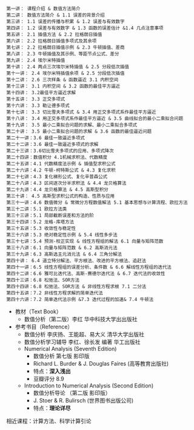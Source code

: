 
```
第一讲： 课程介绍 & 数值方法简介
第二讲： 数值方法简介 & 1.1 误差的背景介绍
第三讲： 1.1 误差的传播与积累 & 1.2 误差与有效数字
第四讲： 1.2 误差与有效数字 & 1.3 函数的误差估计 &1.4 几点注意事项
第五讲： 2.1 插值方法 & 2.2 拉格朗日插值
第六讲： 2.2 拉格朗日插值多项式及其余项
第七讲： 2.2 拉格朗日插值示例 & 2.3 牛顿插值、差商
第八讲： 2.3 牛顿插值及其示例、等距节点公式、差分
第九讲： 2.4 埃尔米特插值
第十讲： 2.4 两点三次埃尔米特插值 & 2.5 分段低次插值
第十一讲： 2.4 埃尔米特插值余项 & 2.5 分段低次插值
第十二讲： 2.6 三次样条 & 函数逼近 3.1 内积空间
第十三讲： 3.1 内积空间 & 3.2 函数的最佳平方逼近
第十四讲： 3.2最佳平方逼近求解
第十五讲： 3.3 正交多项式
第十六讲： 3.3 勒让德多项式
第十七讲： 3.3 切比雪夫多项式 & 3.4 用正交多项式系作最佳平方逼近
第十八讲： 3.4 用正交多项式系作最佳平方逼近 & 3.5 曲线拟合的最小二乘拟合问题
第十九讲： 3.5 最小二乘拟合问题的求解、最小二乘拟合多项式
第二十讲： 3.5 最小二乘拟合问题的求解 & 3.6 函数的最佳逼近问题
第二十一讲：3.6 最佳一致逼近多项式
第二十二讲：3.6 最佳一致逼近多项式的求解
第二十三讲：3.6切比雪夫多项式的应用、多项式降次
第二十四讲：数值积分 4.1机械求积法、代数精度
第二十五讲：4.1 代数精度法示例 & 插值型求积公式
第二十六讲：4.2 牛顿-柯特斯公式 & 4.3 复化求积
第二十七讲：4.3 复化梯形公式、复化辛普森公式
第二十八讲：4.3 区间逐次分半求积法 & 4.4 龙贝格算法
第二十九讲：4.4 龙贝格算法 & 4.5 高斯型积分
第三十讲： 4.5 高斯型求积公式的构造、性质与应用
第三十一讲：4.6 数值微分 & 常微分方程数值解法 5.1 基本思想与计算流程、欧拉方法
第三十二讲：5.1 欧拉方法类
第三十三讲：5.1 局部截断误差和方法的阶
第三十四讲：5.2 龙格-库塔方法
第三十五讲：5.3 收敛性与稳定性
第三十六讲：5.3 绝对稳定性示例 & 5.4 线性多步法
第三十七讲：5.4 预测-校正实现 & 线性方程组的解法 6.1 向量与矩阵范数
第三十八讲：6.1 向量与矩阵范数 & 6.2 高斯消元法
第三十九讲：6.3 高斯选主元消元法 & 6.4 三角分解法
第四十讲： 6.4 道立特分解法、平方根法、改进的平方根法、追赶法
第四十一讲：6.5 线性方程组的误差分析、条件数 & 6.6 解线性方程组的迭代法
第四十二讲：6.6 雅可比迭代法、高斯-赛德尔迭代法 & 6.7 迭代法的收敛性
第四十三讲：6.8 松弛法、SOR方法
第四十四讲：6.8 松弛法、SOR方法 & 非线性方程求根 7.1 二分法
第四十五讲：7.2 非线性方程求解的简单迭代法
第四十六讲：7.2 简单迭代法示例 &7.3 迭代过程的加速& 7.4 牛顿法
```



- 教材（Text Book）
  - 数值分析（第二版）李红 华中科技大学出出版社
- 参考书目（Reference）
  - 数值分析 李庆扬、王能超、易大义 清华大学出版社
  - 数值分析学习辅导 李红、徐长发 编著 华工出版社
  - Numerical Analysis (Seventh Edition)
    - 数值分析 第七版 影印版
    - Richard L. Burder & J. Douglas Faires (高等教育出版社)
    - 特点：**深入浅出**
    - 豆瓣评分 8.9
  - Introduction to Numerical Analysis (Second Edition)
    - 数值分析导论 （第二版 影印版）
    - J. Stoer & R. Bulirsch (世界图书出版公司)
    - 特点：**理论详尽**


相近课程：计算方法、科学计算引论

